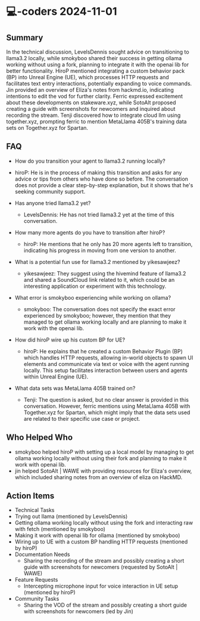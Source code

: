 # 💻-coders 2024-11-01

## Summary

In the technical discussion, LevelsDennis sought advice on transitioning to llama3.2 locally, while smokyboo shared
their success in getting ollama working without using a fork, planning to integrate it with the openai lib for better
functionality. HiroP mentioned integrating a custom behavior pack (BP) into Unreal Engine (UE), which processes HTTP
requests and facilitates text entry interactions, potentially expanding to voice commands. Jin provided an overview of
Eliza's notes from hackmd.io, indicating intentions to edit the vod for further clarity. Ferric expressed excitement
about these developments on stakeware.xyz, while SotoAlt proposed creating a guide with screenshots for newcomers and
inquired about recording the stream. Tenji discovered how to integrate cloud llm using together.xyz, prompting ferric to
mention MetaLlama 405B's training data sets on Together.xyz for Spartan.

## FAQ

- How do you transition your agent to llama3.2 running locally?
- hiroP: He is in the process of making this transition and asks for any advice or tips from others who have done so
  before. The conversation does not provide a clear step-by-step explanation, but it shows that he's seeking community
  support.

- Has anyone tried llama3.2 yet?

    - LevelsDennis: He has not tried llama3.2 yet at the time of this conversation.

- How many more agents do you have to transition after hiroP?

    - hiroP: He mentions that he only has 20 more agents left to transition, indicating his progress in moving from one
      version to another.

- What is a potential fun use for llama3.2 mentioned by yikesawjeez?

    - yikesawjeez: They suggest using the hivemind feature of llama3.2 and shared a SoundCloud link related to it, which
      could be an interesting application or experiment with this technology.

- What error is smokyboo experiencing while working on ollama?

    - smokyboo: The conversation does not specify the exact error experienced by smokyboo; however, they mention that
      they managed to get ollama working locally and are planning to make it work with the openai lib.

- How did hiroP wire up his custom BP for UE?

    - hiroP: He explains that he created a custom Behavior Plugin (BP) which handles HTTP requests, allowing in-world
      objects to spawn UI elements and communicate via text or voice with the agent running locally. This setup
      facilitates interaction between users and agents within Unreal Engine (UE).

- What data sets was MetaLlama 405B trained on?
    - Tenji: The question is asked, but no clear answer is provided in this conversation. However, ferric mentions using
      MetaLlama 405B with Together.xyz for Spartan, which might imply that the data sets used are related to their
      specific use case or project.

## Who Helped Who

- smokyboo helped hiroP with setting up a local model by managing to get ollama working locally without using their fork
  and planning to make it work with openai lib.
- jin helped SotoAlt | WAWE with providing resources for Eliza's overview, which included sharing notes from an overview of eliza on HackMD.

## Action Items

- Technical Tasks
- Trying out llama (mentioned by LevelsDennis)
- Getting ollama working locally without using the fork and interacting raw with fetch (mentioned by smokyboo)
- Making it work with openai lib for ollama (mentioned by smokyboo)
- Wiring up to UE with a custom BP handling HTTP requests (mentioned by hiroP)
- Documentation Needs
    - Sharing the recording of the stream and possibly creating a short guide with screenshots for newcomers (requested
      by SotoAlt | WAWE)
- Feature Requests
    - Intercepting microphone input for voice interaction in UE setup (mentioned by hiroP)
- Community Tasks
    - Sharing the VOD of the stream and possibly creating a short guide with screenshots for newcomers (led by Jin)
